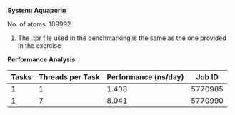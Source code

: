 **System: Aquaporin**

No. of atoms: 109992

1. The .tpr file used in the benchmarking is the same as the one provided in the exercise

**Performance Analysis**

| Tasks | Threads per Task | Performance (ns/day) | Job ID  |
| ------|------------------|----------------------|---------|
|  1    |    1             |     1.408            | 5770985 |
|  1    |    7             |     8.041            | 5770990 |
